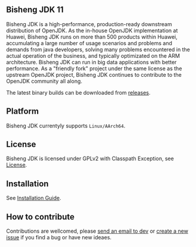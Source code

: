 ## Bisheng JDK 11

Bisheng JDK is a high-performance, production-ready downstream distribution of OpenJDK. As the in-house OpenJDK implementation at Huawei, Bisheng JDK runs on more than 500 products within Huawei, accumulating a large number of usage scenarios and problems and demands from java developers, solving many problems encountered in the actual operation of the business, and typically optimizated on the ARM architecture. Bisheng JDK can run in big data applications with better performance. As a "friendly fork" project under the same license as the upstream OpenJDK project, Bisheng JDK continues to contribute to the OpenJDK community all along.

The latest binary builds can be downloaded from [releases](https://mirrors.huaweicloud.com/kunpeng/archive/compiler/bisheng_jdk/).

## Platform

Bisheng JDK currentyly supports `Linux/AArch64`.

## License

Bisheng JDK is licensed under GPLv2 with Classpath Exception, see [License](https://gitee.com/openeuler/bishengjdk-11/blob/master/LICENSE).

## Installation

See [Installation Guide](https://gitee.com/openeuler/bishengjdk-11/wikis/Bisheng%20JDK%2011%20Installation%20Guide?sort_id=2879162).

## How to contribute

Contributions are wellcomed, please [send an email to dev](https://openeuler.org/zh/community/mailing-list) or [create a new issue](https://gitee.com/openeuler/bishengjdk-11/issues) if you find a bug or have new ideaes.
